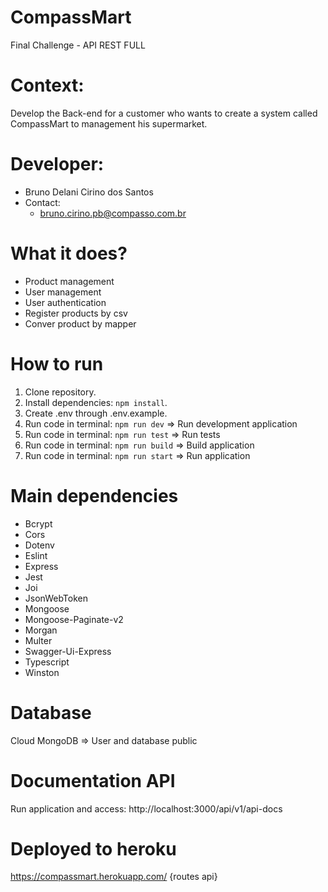 # CompassMart
Final Challenge - API REST FULL
# Context:
Develop the Back-end for a customer who wants to create a system called CompassMart to management his supermarket.
# Developer:
- Bruno Delani Cirino dos Santos
- Contact:
    - <bruno.cirino.pb@compasso.com.br>

# What it does?
- Product management
- User management
- User authentication
- Register products by csv
- Conver product by mapper

# How to run
 1. Clone repository.
 2. Install dependencies: `npm install`.
 3. Create .env through .env.example.
 4. Run code in terminal: `npm run dev` => Run development application
 5. Run code in terminal: `npm run test` => Run tests
 5. Run code in terminal: `npm run build` => Build application
 5. Run code in terminal: `npm run start` => Run application

 # Main dependencies
- Bcrypt
- Cors
- Dotenv
- Eslint
- Express
- Jest
- Joi
- JsonWebToken
- Mongoose
- Mongoose-Paginate-v2
- Morgan
- Multer
- Swagger-Ui-Express
- Typescript
- Winston

# Database
Cloud MongoDB => User and database public

# Documentation API
Run application and access: http://localhost:3000/api/v1/api-docs

# Deployed to heroku
https://compassmart.herokuapp.com/ {routes api}
